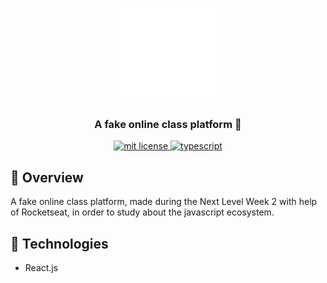 <p align="center">
	<img src="./logo.svg" height="150" width="150" alt="logo" />
</p>	

<h3 align="center">
  A fake online class platform 📔
</h3>

<p align="center">
	<a href="https://github.com/guilhermebkel/stuff-delivery">
		<img alt="mit license" src="https://img.shields.io/github/license/guilhermebkel/stuff-delivery?color=0051ff" />
	</a>
	<a href="https://github.com/microsoft/TypeScript">
		<img alt="typescript" src="https://camo.githubusercontent.com/41c68e9f29c6caccc084e5a147e0abd5f392d9bc/68747470733a2f2f62616467656e2e6e65742f62616467652f547970655363726970742f7374726963742532302546302539462539322541412f626c7565">
	</a>
</p>

## 📌 Overview

A fake online class platform, made during the Next Level Week 2 with help of Rocketseat, in order to study about the javascript ecosystem.

## 🔧 Technologies

- React.js

